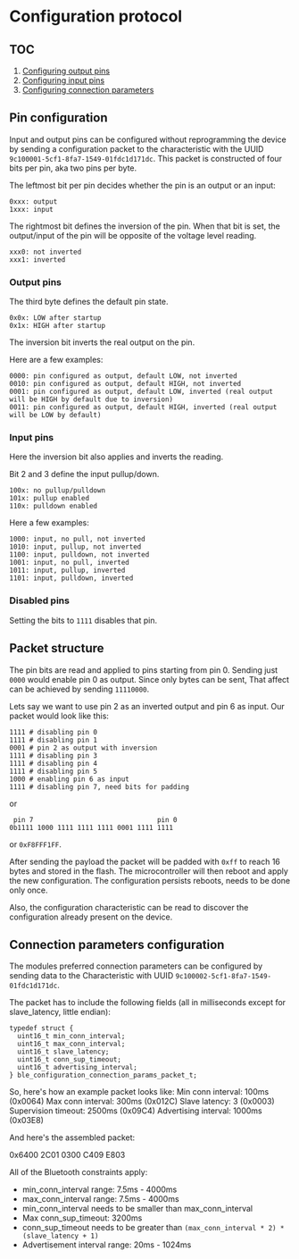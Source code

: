 # Configuration protocol

## TOC

1. [Configuring output pins](#output-pins)
2. [Configuring input pins](#input-pins)
3. [Configuring connection parameters](#connection-parameters-configuration)

## Pin configuration

Input and output pins can be configured without reprogramming the device by sending a configuration packet to the characteristic with the UUID  `9c100001-5cf1-8fa7-1549-01fdc1d171dc`.
This packet is constructed of four bits per pin, aka two pins per byte.

The leftmost bit per pin decides whether the pin is an output or an input:
```
0xxx: output
1xxx: input
```

The rightmost bit defines the inversion of the pin.
When that bit is set, the output/input of the pin will be opposite of the voltage level reading.
```
xxx0: not inverted
xxx1: inverted
```

### Output pins
The third byte defines the default pin state.
```
0x0x: LOW after startup
0x1x: HIGH after startup
```
The inversion bit inverts the real output on the pin.

Here are a few examples:
```
0000: pin configured as output, default LOW, not inverted
0010: pin configured as output, default HIGH, not inverted
0001: pin configured as output, default LOW, inverted (real output will be HIGH by default due to inversion)
0011: pin configured as output, default HIGH, inverted (real output will be LOW by default)
```

### Input pins

Here the inversion bit also applies and inverts the reading.

Bit 2 and 3 define the input pullup/down.
```
100x: no pullup/pulldown
101x: pullup enabled
110x: pulldown enabled
```

Here a few examples:
```
1000: input, no pull, not inverted
1010: input, pullup, not inverted
1100: input, pulldown, not inverted
1001: input, no pull, inverted
1011: input, pullup, inverted
1101: input, pulldown, inverted
```

### Disabled pins
Setting the bits to `1111` disables that pin.

## Packet structure
The pin bits are read and applied to pins starting from pin 0.
Sending just `0000` would enable pin 0 as output.
Since only bytes can be sent, That affect can be achieved by sending `11110000`.

Lets say we want to use pin 2 as an inverted output and pin 6 as input. Our packet would look like this:

```
1111 # disabling pin 0
1111 # disabling pin 1
0001 # pin 2 as output with inversion
1111 # disabling pin 3
1111 # disabling pin 4
1111 # disabling pin 5
1000 # enabling pin 6 as input
1111 # disabling pin 7, need bits for padding
```
or
```
 pin 7                               pin 0
0b1111 1000 1111 1111 1111 0001 1111 1111
```
or
`0xF8FFF1FF`.

After sending the payload the packet will be padded with `0xff` to reach 16 bytes and stored in the flash.
The microcontroller will then reboot and apply the new configuration.
The configuration persists reboots, needs to be done only once.

Also, the configuration characteristic can be read to discover the configuration already present on the device.


## Connection parameters configuration

The modules preferred connection parameters can be configured by sending data to the Characteristic with UUID `9c100002-5cf1-8fa7-1549-01fdc1d171dc`.

The packet has to include the following fields (all in milliseconds except for slave_latency, little endian):

```
typedef struct {
  uint16_t min_conn_interval;
  uint16_t max_conn_interval;
  uint16_t slave_latency;
  uint16_t conn_sup_timeout;
  uint16_t advertising_interval;
} ble_configuration_connection_params_packet_t;
```

So, here's how an example packet looks like:
Min conn interval: 100ms (0x0064)
Max conn interval: 300ms (0x012C)
Slave latency: 3 (0x0003)
Supervision timeout: 2500ms (0x09C4)
Advertising interval: 1000ms (0x03E8)

And here's the assembled packet:

0x6400 2C01 0300 C409 E803

All of the Bluetooth constraints apply:

- min_conn_interval range: 7.5ms - 4000ms
- max_conn_interval range: 7.5ms - 4000ms
- min_conn_interval needs to be smaller than max_conn_interval
- Max conn_sup_timeout: 3200ms
- conn_sup_timeout needs to be greater than `(max_conn_interval * 2) * (slave_latency + 1)`
- Advertisement interval range: 20ms - 1024ms